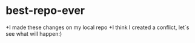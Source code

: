 # best-repo-ever
+I made these changes on my local repo
+I think I created a conflict, let`s see what will happen:)